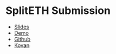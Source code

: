 # SplitETH Submission

- [Slides](https://docs.google.com/presentation/d/19Elr5nVLWM9SJH3j_RB69a8eT45zsNH1L-JpOu38uTI/edit?usp=sharing)
- [Demo](https://youtu.be/77TWT3KMpFA)
- [Github](https://github.com/SplitETH/SplitETH)
- [Kovan](https://kovan.etherscan.io/address/0xf478bf1ac8c337474c21f713e874d753c28c4c48#code)
